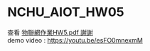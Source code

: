 # NCHU_AIOT_HW05
查看 [物聯網作業HW5.pdf 謝謝](https://github.com/yam8572/NCHU_AIOT_HW05/blob/main/%E7%89%A9%E8%81%AF%E7%B6%B2%E4%BD%9C%E6%A5%ADHW5.pdf) <br>
demo video : https://youtu.be/esFO0mnexmM <br> 
